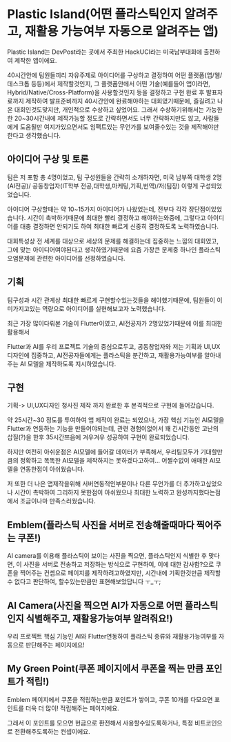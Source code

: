 # Plastic Island(어떤 플라스틱인지 알려주고, 재활용 가능여부 자동으로 알려주는 앱)

Plastic Island는 DevPost라는 곳에서 주최한 HackUCI라는 미국남부대회에 출전하여 제작한 앱이에요.

40시간안에 팀원들끼리 자유주제로 아이디어를 구상하고 결정하여 어떤 플랫폼(앱/웹/데스크톱 등등)에서 제작할것인지, 그 플랫폼안에서 어떤 기술(예를들어 앱이라면, Hybrid/Native/Cross-Platform)을 사용할것인지 등을 결정하고 구현 완료 후 발표자료까지 제작하여 발표준비까지 40시간안에 완료해야하는 대회였기때문에, 즐길려고 나온 대회인것도맞지만, 개인적으로 수상하고 싶었어요.
그래서 수상하기위해서는 가능한한 20~30시간내에 제작가능할 정도로 간략하면서도 너무 간략하지만도 않고, 사람들에게 도움될만 여지가있으면서도 임팩트있는 무언가를 보여줄수있는 것을 제작해야만 한다고 생각했습니다.




## 아이디어 구상 및 토론

팀은 저 포함 총 4명이었고, 팀 구성원들을 간략히 소개하자면,  미국 남부쪽 대학생 2명(AI전공)/ 공동창업자(IT학부 전공,대학생,마케팅,기획,번역)/저(팀장) 이렇게 구성되었었습니다.

아이디어 구상할때는 약 10~15가지 아이디어가 나왔었는데, 전부다 각각 장단점이있었습니다. 시간이 촉박하기때문에 최대한 빨리 결정하고 해야하는와중에, 그렇다고 아이디어를 대충 결정하면 안되기도 하여 최대한 빠르게 신중히 결정하도록 노력하였습니다.

대회특성상 전 세계를 대상으로 세상의 문제를 해결하는데 집중하는 느낌의 대회였고, 그에 맞는 아이디어여야된다고 생각하였기때문에 요즘 가장큰 문제중 하나인 플라스틱 오염문제에 관련한 아이디어를 선정하였습니다.

## 기획

팀구성과 시간 관계상 최대한 빠르게 구현할수있는것들을 해야했기때문에, 팀원들이 이미가지고있는 역량으로 아이디어를 실현해보고자 노력했습니다.

최근 가장 많이다뤄본 기술이 Flutter이였고, AI전공자가 2명있었기때문에 이를 최대한 활용해서 

Flutter과 AI를 우리 프로젝트 기술의 중심으로두고, 공동창업자와 저는 기획과 UI,UX디자인에 집중하고, AI전공자들에게는 플라스틱을 분간하고, 재활용가능여부를 알아내주는 AI 모델을 제작하도록 지시하였습니다.

## 구현

기획-> UI,UX디자인 청사진 제작 까지 완료한 후 본격적으로 구현에 들어갔습니다.

약 25시간~30 정도를 투여하여 앱 제작이 완료는 되었으나, 가장 핵심 기능인 AI모델을 Flutter과 연동하는 기능을 만들어야되는데, 관련 경험이없어서 꽤 긴시간동안  고난의 삽질(?)을 한후 35시간쯔음에 겨우겨우 성공하여 구현이 완료되었습니다.

하지만 여전히 아쉬운점은 AI모델에 들어갈 데이터가 부족해서, 우리팀모두가 기대할만큼의 정확하고 똑똑한 AI모델을 제작하지는 못하겠다고하여...  어쩔수없이 애매한 AI모델을 연동한점이 아쉬웠습니다.

저 또한 더 나은 앱제작을위해 서버연동적인부분이나 다른 무언가를 더 추가하고싶었으나 시간이 촉박하여 그리하지 못한점이 아쉬웠으나 최대한 노력하고 완성까지했다는점에서 조금이나마 만족스러웠습니다.


## Emblem(플라스틱 사진을 서버로 전송해줄때마다 찍어주는 쿠폰!)

AI camera를 이용해 플라스틱이 보이는 사진을 찍으면, 플라스틱인지 식별한 후 맞다면, 이 사진을 서버로 전송하고 저장하는 방식으로 구현하여, 이에 대한 감사함?으로 쿠폰을 찍어주는 컨셉으로 페이지를 제작하려고하였지만, 시간내에 기획한것만큼 제작할 수 없다고 판단하여, 할수있는만큼만 표현해보았답니다 ㅜ_ㅜ;


## AI Camera(사진을 찍으면 AI가 자동으로 어떤 플라스틱인지 식별해주고, 재활용가능여부 알려줘요!)

우리 프로젝트 핵심 기능인 AI와 Flutter연동하여 플라스틱 종류와 재활용가능여부를 자동으로 판단해주는 페이지에요!

## My Green Point(쿠폰 페이지에서 쿠폰을 찍는 만큼 포인트가 적립!)


Emblem 페이지에서 쿠폰을 적립하는만큼 포인트가 쌓이고, 쿠폰 10개를 다모으면 포인트를 더욱 더 많이! 적립해주는 페이지에요.

그래서 이 포인트를 모으면 현금으로 환전해서 사용할수있도록하거나, 특정 비트코인으로 전환해주도록하는 컨셉이에요.






